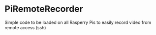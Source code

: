 # PiRemoteRecorder
Simple code to be loaded on all Rasperry Pis to easily record video from remote access (ssh)
